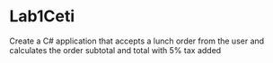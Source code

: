 # Lab1Ceti

Create a C# application that accepts a lunch order from the user and calculates the order subtotal and total with 5% tax added
